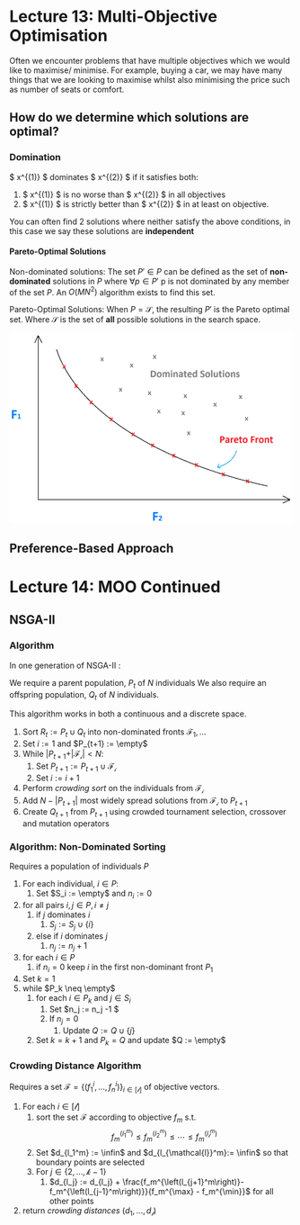 # Lecture 13: Multi-Objective Optimisation

Often we encounter problems that have multiple objectives which we would like to maximise/ minimise. For example, buying a car, we may have many things that we are looking to maximise whilst also minimising the price such as number of seats or comfort.

## How do we determine which solutions are optimal?

### Domination

$ x^{(1)} $ dominates $ x^{(2)} $ if it satisfies both:

1. $ x^{(1)} $ is no worse than $ x^{(2)} $ in all objectives
2. $ x^{(1)} $ is strictly better than $ x^{(2)} $ in at least on objective. 

You can often find 2  solutions where neither satisfy the above conditions, in this case we say these solutions are **independent**

#### Pareto-Optimal Solutions 

Non-dominated solutions: The set $P' \in P$  can be defined as the set of **non-dominated** solutions in $P$ where $\forall p \in P'$ p is not dominated by any member of the set $P$. An $O(MN^2)$ algorithm exists to find this set.

Pareto-Optimal Solutions: When $P=\mathcal{S}$, the resulting $P'$ is the Pareto optimal set. Where $\mathcal{S}$ is the set of **all** possible solutions in the search space. 

![fronts](../resources/paretofront.png)

## Preference-Based Approach


<!-- wait for slides to upload, panopto is too blurry -->


# Lecture 14: MOO Continued



## NSGA-II

### Algorithm

In one generation of NSGA-II :

We require a parent population, $P_t$ of $N$ individuals
We also require an offspring population, $Q_t$ of $N$ individuals.

This algorithm works in both a continuous and a discrete space.

1. Sort $R_t := P_t \cup Q_t$ into non-dominated fronts $\mathcal{F}_1,...$
2. Set $i:=1$ and $P_{t+1} := \empty$ 
3. While $|P_{t+1} + |\mathcal{F_i}| < N$:
   1. Set $P_{t+1} := P_{t+1} \cup \mathcal{F_i}$
   2. Set $i:=i+1$
4. Perform *crowding sort* on the individuals from $\mathcal{F_i}$ 
5. Add $N-|P_{t+1}|$ most widely spread solutions from $\mathcal{F_i}$ to $P_{t+1}$
6. Create $Q_{t+1}$ from $P_{t+1}$ using crowded tournament selection, crossover and mutation operators

### Algorithm: Non-Dominated Sorting

Requires a population of individuals $P$

1. For each individual, $i \in P$:
   1. Set $S_i := \empty$ and $n_i := 0$ 
2. for all pairs $i,j \in P, i\neq j$ 
   1. if $j$ dominates $i$ 
      1. $S_j := S_j \cup \{i\}$ 
   2. else if $i$ dominates $j$ 
      1. $n_j := n_j + 1$ 
3. for each $i \in P$ 
   1. if $n_i =0$ keep $i$ in the first non-dominant front $P_1$
4. Set $k=1$ 
5. while $P_k \neq \empty$ 
   1. for each $i\in P_k$ and $j\in S_i$ 
      1. Set $n_j := n_j -1 $ 
      2. If $n_j =0$   
         1. Update $Q := Q \cup \{j\}$ 
   2. Set $k=k+1$ and $P_k = Q$ and update $Q := \empty$ 

### Crowding Distance Algorithm

Requires a set $\mathcal F = \{(f_1^i,\ldots,f_n^i)\}_{i\in[\mathcal{l}]}$ of objective vectors.

1. For each $i \in [\mathcal{l}]$ 
   1. sort the set $\mathcal F$ according to objective $f_m$ s.t.
   $$f_m^{(l_1^m)} \leq f_m^{(l_2^m)} \leq \cdots \leq f_m^{(l_{\mathcal{l}}^m)}$$
   2. Set $d_{l_1^m} := \infin$ and $d_{l_{\mathcal{l}}^m}:= \infin$ so that boundary points are selected
   3. For $j\in\{2,\ldots,\mathcal{k}-1\}$
      1. $d_{l_j} := d_{l_j} + \frac{f_m^{\left(l_{j+1}^m\right)}- f_m^{\left(l_{j-1}^m\right)}}{f_m^{\max} - f_m^{\min}}$ for all other points
2. return *crowding distances* $(d_1,\ldots,d_{\mathcal{l}})$

